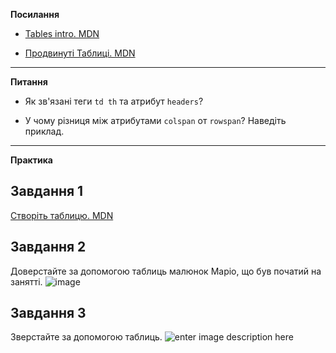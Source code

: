 **Посилання**

-   [Tables intro. MDN](https://developer.mozilla.org/ru/docs/Learn/HTML/Tables/Basics)
    
-   [Продвинуті Таблиці. MDN](https://developer.mozilla.org/ru/docs/Learn/HTML/Tables/Advanced)

____________________________  

**Питання**

- Як зв'язані теги `td th` та атрибут `headers`?

- У чому різниця між атрибутами `colspan` от `rowspan`? Наведіть приклад.
____________________________

**Практика**

## Завдання 1

[Створіть таблицю. MDN](https://developer.mozilla.org/ru/docs/Learn/HTML/Tables/Structuring_planet_data)


## Завдання 2

Доверстайте за допомогою таблиць малюнок Маріо, що був початий на занятті. 
![image](https://user-images.githubusercontent.com/9075641/209579614-e0a75fa5-85ed-4d32-a1b9-e993f4c2e472.png)



## Завдання 3

Зверстайте за допомогою таблиць. 
![enter image description here](https://c1.staticflickr.com/5/4265/35159632475_3c85d84782.jpg)





